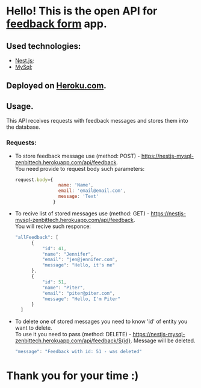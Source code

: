 # Hello! This is the open API for [feedback form](https://github.com/dmytro-chushko/front-react-feedback-zenbittech) app.
## Used technologies:
- [Nest.js](https://nestjs.com/);
- [MySql](https://www.mysql.com/);
## Deployed on [Heroku.com](https://id.heroku.com/).
## Usage.
This API receives requests with feedback messages and stores them into the database.
### Requests:
- To store feedback message use (method: POST) - https://nestjs-mysql-zenbittech.herokuapp.com/api/feedback.  
You need provide to request body such parameters:
  ```jsx
  request.body={
                  name: 'Name',
                  email: 'email@email.com', 
                  message: 'Text'
                }
  ```
- To recive list of stored messages use (method: GET) - https://nestjs-mysql-zenbittech.herokuapp.com/api/feedback.  
You will recive such responce:
  ```jsx
  "allFeedback": [
        {
            "id": 41,
            "name": "Jennifer",
            "email": "jen@jennifer.com",
            "message": "Hello, it's me"
        },
        {
            "id": 51,
            "name": "Piter",
            "email": "piter@piter.com",
            "message": "Hello, I'm Piter"
        }
    ]
    ```
- To delete one of stored messages you need to know 'id' of entity you want to delete.  
To use it you need to pass (method: DELETE) - https://nestjs-mysql-zenbittech.herokuapp.com/api/feedback/${id}. Message will be deleted.
  ```jsx
  "message": "Feedback with id: 51 - was deleted"
  ```
# Thank you for your time :)
